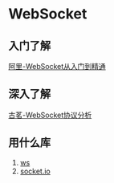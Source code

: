 # WebSocket

## 入门了解

[阿里-WebSocket从入门到精通](https://juejin.cn/post/6844903544978407431)

## 深入了解

[古茗-WebSocket协议分析](https://juejin.cn/post/7276808079143796773)

## 用什么库

1. [ws](https://github.com/websockets/ws)
2. [socket.io](https://github.com/socketio/socket.io)